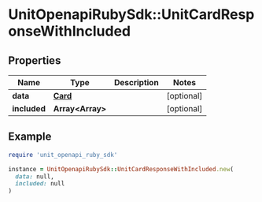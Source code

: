# UnitOpenapiRubySdk::UnitCardResponseWithIncluded

## Properties

| Name | Type | Description | Notes |
| ---- | ---- | ----------- | ----- |
| **data** | [**Card**](Card.md) |  | [optional] |
| **included** | **Array&lt;Array&gt;** |  | [optional] |

## Example

```ruby
require 'unit_openapi_ruby_sdk'

instance = UnitOpenapiRubySdk::UnitCardResponseWithIncluded.new(
  data: null,
  included: null
)
```

